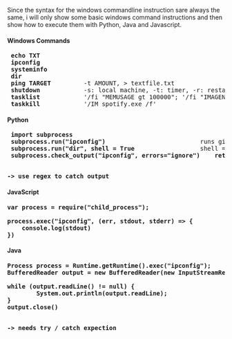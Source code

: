 Since the syntax for the windows commandline instruction sare always the same, i will only show some basic windows command instructions and then show how to execute them with Python, Java and Javascript.


#### Windows Commands

<pre>
<b> echo TXT </b>           
<b> ipconfig </b>           
<b> systeminfo</b>
<b> dir </b>                
<b> ping TARGET </b>        -t AMOUNT, > textfile.txt
<b> shutdown </b>           -s: local machine, -t: timer, -r: restart, -l:log off, -a: cancel
<b> tasklist</b>            '/fi "MEMUSAGE gt 100000"; '/fi "IMAGENAME eq chrome.exe"' (QUOTES!)
<b> taskkill</b>            '/IM spotify.exe /f'
</pre>

#### Python

<pre>
<b> import subprocess </b>
<b> subprocess.run("ipconfig") </b>                         runs given command and prints output
<b> subprocess.run("dir", shell = True </b>                 shell = True necessary for some commands
<b> subprocess.check_output("ipconfig", errors="ignore")    returns cmd output as string, ignore errors to get correct lines


-> use regex to catch output
</pre>


#### JavaScript

<pre>
var process = require("child_process");

process.exec("ipconfig", (err, stdout, stderr) => {
    console.log(stdout)
})
</pre>

#### Java

<pre>
Process process = Runtime.getRuntime().exec("ipconfig");
BufferedReader output = new BufferedReader(new InputStreamReader(process.getInputStream()));

while (output.readLine() != null) {
        System.out.println(output.readLine);
}
output.close()


-> needs try / catch expection

</pre>
